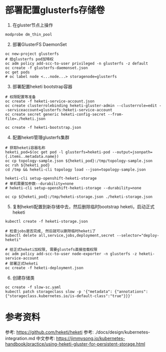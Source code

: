 # 部署配置glusterfs存储卷

1. 在gluster节点上操作

```
modprobe dm_thin_pool
```

2. 部署GlusterFS DaemonSet

```
oc new-project glusterfs
# 给glusterfs pod加特权
oc adm policy add-scc-to-user privileged -n glusterfs -z default
oc create -f glusterfs-daemonset.json
oc get pods
# oc label node <...node...> storagenode=glusterfs 
```

3. 部署配置heketi bootstrap容器

```
# 权限配置等准备
oc create -f heketi-service-account.json
oc create clusterrolebinding heketi-gluster-admin --clusterrole=edit --serviceaccount=glusterfs:heketi-service-account
oc create secret generic heketi-config-secret --from-file=./heketi.json

oc create -f heketi-bootstrap.json
```

4. 配置heketi管理glusterfs集群

```
# 获取heketi容器名称
heketi_pod=$(oc get pod -l glusterfs=heketi-pod --output=jsonpath={.items..metadata.name})
oc cp topology-sample.json ${heketi_pod}:/tmp/topology-sample.json
oc rsh ${heketi_pod}
cd /tmp && heketi-cli topology load --json=topology-sample.json

heketi-cli setup-openshift-heketi-storage
# 单机需要加参数--durability=none
# heketi-cli setup-openshift-heketi-storage --durability=none

oc cp ${heketi_pod}:/tmp/heketi-storage.json ./heketi-storage.json
```

5. 复制heketi配置到新存储中去，然后删除临时bootstrap heketi，启动正式heketi 

```
kubectl create -f heketi-storage.json

# 检查jobs是否完成, 然后就可以删除临时heketi了
kubectl delete all,service,jobs,deployment,secret --selector="deploy-heketi"

# 给正式heketi加权限, 需要glustefs直接挂载权限
oc adm policy add-scc-to-user node-exporter -n glusterfs -z heketi-service-account
# 部署正式heketi
oc create -f heketi-deployment.json
```

6. 创建存储类

```
oc create -f slow-sc.yaml
kubectl patch storageclass slow -p '{"metadata": {"annotations":{"storageclass.kubernetes.io/is-default-class":"true"}}}'
```


# 参考资料

参考: https://github.com/heketi/heketi
参考: ./docs/design/kubernetes-integration.md
中文参考: https://jimmysong.io/kubernetes-handbook/practice/using-heketi-gluster-for-persistent-storage.html

